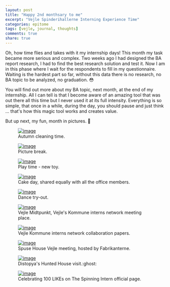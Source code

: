 ```yaml
---
layout: post
title: "Happy 2nd monthsary to me"
excerpt: "Vejle Spinderihallerne Interning Experience Time"
categories: epitome
tags: [vejle, journal, thoughts]
comments: true
share: true
---
```

Oh, how time flies and takes with it my internship days! This month my task became more serious and complex. Two weeks ago I had designed the BA report research, I had to find the best research solution and test it. Now I am in this phase where I wait for the respondents to fill in my questionnaire. Waiting is the hardest part so far, without this data there is no research, no BA topic to be analyzed, no graduation. :flushed:

You will find out more about my BA topic, next month, at the end of my internship. All I can tell is that I become aware of an amazing tool that was out there all this time but I never used it at its full intensity. Everything is so simple, that once in a while, during the day, you should pause and just think ... that's how this magic tool works and creates value.

But up next, my fun, month in pictures. :tada:

<figure>
	<a href="{{site.url}}/images/epitome/22-10-2015/IMG_1555.jpg"><img src="{{site.url}}/images/epitome/22-10-2015/IMG_1555.jpg" alt="image"></a>
	<figcaption>Autumn cleaning time.</figcaption>
</figure>

<figure>
	<a href="{{site.url}}/images/epitome/22-01-2015/IMG_1558.jpg"><img src="{{site.url}}/images/epitome/22-10-2015/IMG_1558.jpg" alt="image"></a>
	<figcaption>Picture break.</figcaption>
</figure>

<figure>
	<a href="{{site.url}}/images/epitome/22-10-2015/IMG_1565.jpg"><img src="{{site.url}}/images/epitome/22-10-2015/IMG_1565.jpg" alt="image"></a>
	<figcaption>Play time - new toy.</figcaption>
</figure>

<figure>
	<a href="{{site.url}}/images/epitome/22-10-2015/IMG_1567.jpg"><img src="{{site.url}}/images/epitome/22-10-2015/IMG_1567.jpg" alt="image"></a>
	<figcaption>Cake day, shared equally with all the office members.</figcaption>
</figure>

<figure>
	<a href="{{site.url}}/images/epitome/22-10-2015/vejlemuseum-guestbookM9rT7r.jpg"><img src="{{site.url}}/images/epitome/22-10-2015/vejlemuseum-guestbookM9rT7r.jpg" alt="image"></a>
	<figcaption>Dance try-out.</figcaption>
</figure>

<figure>
	<a href="{{site.url}}/images/epitome/22-10-2015/IMAG2281.jpg"><img src="{{site.url}}/images/epitome/22-10-2015/IMAG2281.jpg" alt="image"></a>
	<figcaption>Vejle Midtpunkt, Vejle's Kommune interns network meeting place.</figcaption>
</figure>

<figure>
	<a href="{{site.url}}/images/epitome/22-10-2015/IMG_1575.jpg"><img src="{{site.url}}/images/epitome/22-10-2015/IMG_1575.jpg" alt="image"></a>
	<figcaption>Vejle Kommune interns network collaboration papers.</figcaption>
</figure>

<figure>
	<a href="{{site.url}}/images/epitome/22-10-2015/11239649_1005259802828115_3311420907679537613_o.jpg"><img src="{{site.url}}/images/epitome/22-10-2015/11239649_1005259802828115_3311420907679537613_o.jpg" alt="image"></a>
	<figcaption>Spuse House Vejle meeting, hosted by Fabrikanterne.</figcaption>
</figure>

<figure>
	<a href="{{site.url}}/images/epitome/21-10-2015/IMG_1606.jpg"><img src="{{site.url}}/images/epitome/22-10-2015/IMG_1606.jpg" alt="image"></a>
	<figcaption>Distopya's Hunted House visit.:ghost:</figcaption>
</figure>

<figure>
	<a href="{{site.url}}/images/epitome/21-10-2015/ScreenShot2015-10-22at14.25.00.jpg"><img src="{{site.url}}/images/epitome/22-10-2015/ScreenShot2015-10-22at14.25.00.jpg" alt="image"></a>
	<figcaption>Celebrating 100 LIKEs on The Spinning Intern official page.</figcaption>
</figure>

